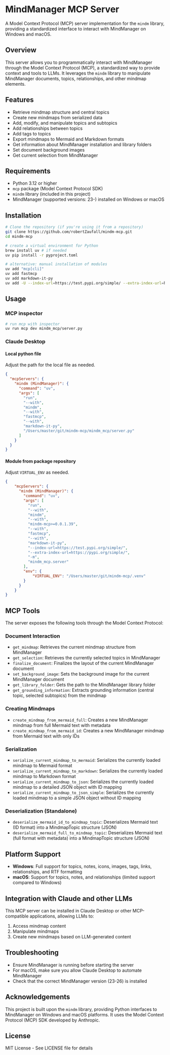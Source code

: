 # MindManager MCP Server

A Model Context Protocol (MCP) server implementation for the `mindm` library, providing a standardized interface to interact with MindManager on Windows and macOS.

## Overview

This server allows you to programmatically interact with MindManager through the Model Context Protocol (MCP), a standardized way to provide context and tools to LLMs. It leverages the `mindm` library to manipulate MindManager documents, topics, relationships, and other mindmap elements.

## Features

- Retrieve mindmap structure and central topics
- Create new mindmaps from serialized data
- Add, modify, and manipulate topics and subtopics
- Add relationships between topics
- Add tags to topics
- Export mindmaps to Mermaid and Markdown formats
- Get information about MindManager installation and library folders
- Set document background images
- Get current selection from MindManager

## Requirements

- Python 3.12 or higher
- `mcp` package (Model Context Protocol SDK)
- `mindm` library (included in this project)
- MindManager (supported versions: 23-) installed on Windows or macOS

## Installation

```bash
# Clone the repository (if you're using it from a repository)
git clone https://github.com/robertZaufall/mindm-mcp.git
cd mindm-mcp

# create a virtual environment for Python
brew install uv # if needed
uv pip install -r pyproject.toml

# alternative: manual installation of modules
uv add "mcp[cli]"
uv add fastmcp
uv add markdown-it-py
uv add -U --index-url=https://test.pypi.org/simple/ --extra-index-url=https://pypi.org/simple/ mindm mindm-mcp
```

## Usage

### MCP inspector

```bash
# run mcp with inspector
uv run mcp dev mindm_mcp/server.py
```

### Claude Desktop

#### Local python file

Adjust the path for the local file as needed.
```json
{
  "mcpServers": {
    "mindm (MindManager)": {
      "command": "uv",
      "args": [
        "run",
        "--with",
        "mindm",
        "--with",
        "fastmcp",
        "--with",
        "markdown-it-py",
        "/Users/master/git/mindm-mcp/mindm_mcp/server.py"
      ]
    }
  }
}
```

#### Module from package repository

Adjust `VIRTUAL_ENV` as needed.
```json
{
    "mcpServers": {
      "mindm (MindManager)": {
        "command": "uv",
        "args": [
          "run",
          "--with",
          "mindm",
          "--with",
          "mindm-mcp>=0.0.1.39",
          "--with",
          "fastmcp",
          "--with",
          "markdown-it-py",
          "--index-url=https://test.pypi.org/simple/",
          "--extra-index-url=https://pypi.org/simple/",
          "-m",
          "mindm_mcp.server"
        ],
        "env": {
            "VIRTUAL_ENV": "/Users/master/git/mindm-mcp/.venv"
        }
      }
    }
}
```

## MCP Tools

The server exposes the following tools through the Model Context Protocol:

### Document Interaction
- `get_mindmap`: Retrieves the current mindmap structure from MindManager
- `get_selection`: Retrieves the currently selected topics in MindManager
- `finalize_document`: Finalizes the layout of the current MindManager document
- `set_background_image`: Sets the background image for the current MindManager document
- `get_library_folder`: Gets the path to the MindManager library folder
- `get_grounding_information`: Extracts grounding information (central topic, selected subtopics) from the mindmap

### Creating Mindmaps
- `create_mindmap_from_mermaid_full`: Creates a new MindManager mindmap from full Mermaid text with metadata
- `create_mindmap_from_mermaid_id`: Creates a new MindManager mindmap from Mermaid text with only IDs

### Serialization
- `serialize_current_mindmap_to_mermaid`: Serializes the currently loaded mindmap to Mermaid format
- `serialize_current_mindmap_to_markdown`: Serializes the currently loaded mindmap to Markdown format
- `serialize_current_mindmap_to_json`: Serializes the currently loaded mindmap to a detailed JSON object with ID mapping
- `serialize_current_mindmap_to_json_simple`: Serializes the currently loaded mindmap to a simple JSON object without ID mapping

### Deserialization (Standalone)
- `deserialize_mermaid_id_to_mindmap_topic`: Deserializes Mermaid text (ID format) into a MindmapTopic structure (JSON)
- `deserialize_mermaid_full_to_mindmap_topic`: Deserializes Mermaid text (full format with metadata) into a MindmapTopic structure (JSON)

## Platform Support

- **Windows**: Full support for topics, notes, icons, images, tags, links, relationships, and RTF formatting
- **macOS**: Support for topics, notes, and relationships (limited support compared to Windows)

## Integration with Claude and other LLMs

This MCP server can be installed in Claude Desktop or other MCP-compatible applications, allowing LLMs to:

1. Access mindmap content
2. Manipulate mindmaps
3. Create new mindmaps based on LLM-generated content

## Troubleshooting

- Ensure MindManager is running before starting the server
- For macOS, make sure you allow Claude Desktop to automate MindManager
- Check that the correct MindManager version (23-26) is installed

## Acknowledgements

This project is built upon the `mindm` library, providing Python interfaces to MindManager on Windows and macOS platforms. It uses the Model Context Protocol (MCP) SDK developed by Anthropic.

## License

MIT License - See LICENSE file for details

